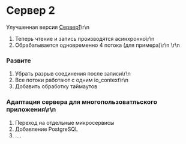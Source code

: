 # Сервер 2
Улучшенная версия [Сервер1](https://github.com/Mataev25/Server1/tree/test1)\r\n
1. Теперь чтение и запись производятся асинхронно\r\n
2. Обрабатывается одновременно 4 потока (для примера)\r\n
\r\n
### Развите
1. Убрать разрыв соединения после записи\r\n
2. Все потоки работают с одним io_context\r\n
3. Добавить обработку таймаутов

### Адаптация сервера для многопользоватльского приложения\r\n
1. Переход на отдельные микросервисы
2. Добавление PostgreSQL
3. ....

